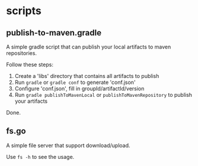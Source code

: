 # scripts

## publish-to-maven.gradle

A simple gradle script that can publish your local artifacts to maven repositories.

Follow these steps:

1. Create a 'libs' directory that contains all artifacts to publish
2. Run `gradle` or `gradle conf` to generate 'conf.json'
3. Configure 'conf.json', fill in groupId/artifactId/version
4. Run `gradle publishToMavenLocal` or `publishToMavenRepository` to publish your artifacts

Done.

## fs.go

A simple file server that support download/upload.

Use `fs -h` to see the usage.
